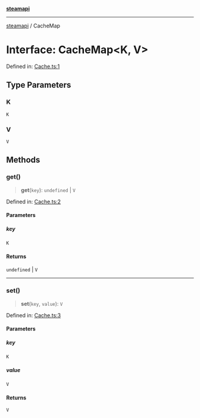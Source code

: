 [**steamapi**](../README.md)

***

[steamapi](../README.md) / CacheMap

# Interface: CacheMap\<K, V\>

Defined in: [Cache.ts:1](https://github.com/xDimGG/node-steamapi/blob/1fe06d2c5a85fee5e9f5e4f0962481cbd53a974e/src/Cache.ts#L1)

## Type Parameters

### K

`K`

### V

`V`

## Methods

### get()

> **get**(`key`): `undefined` \| `V`

Defined in: [Cache.ts:2](https://github.com/xDimGG/node-steamapi/blob/1fe06d2c5a85fee5e9f5e4f0962481cbd53a974e/src/Cache.ts#L2)

#### Parameters

##### key

`K`

#### Returns

`undefined` \| `V`

***

### set()

> **set**(`key`, `value`): `V`

Defined in: [Cache.ts:3](https://github.com/xDimGG/node-steamapi/blob/1fe06d2c5a85fee5e9f5e4f0962481cbd53a974e/src/Cache.ts#L3)

#### Parameters

##### key

`K`

##### value

`V`

#### Returns

`V`
